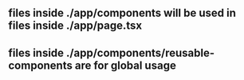 ## files inside ./app/components will be used in files inside ./app/page.tsx
## files inside ./app/components/reusable-components are for global usage
